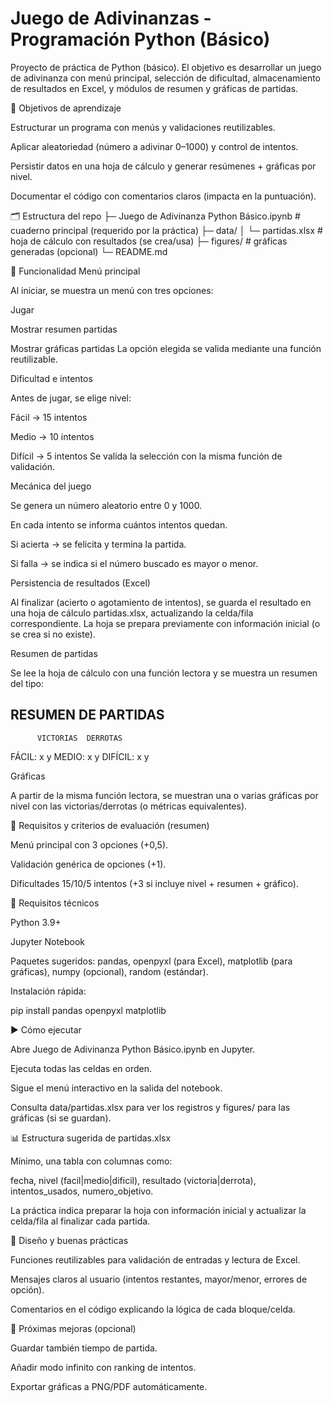 # Juego de Adivinanzas - Programación Python (Básico)

Proyecto de práctica de Python (básico). El objetivo es desarrollar un juego de adivinanza con menú principal, selección de dificultad, almacenamiento de resultados en Excel, y módulos de resumen y gráficas de partidas.

🎯 Objetivos de aprendizaje

Estructurar un programa con menús y validaciones reutilizables.

Aplicar aleatoriedad (número a adivinar 0–1000) y control de intentos.

Persistir datos en una hoja de cálculo y generar resúmenes + gráficas por nivel.

Documentar el código con comentarios claros (impacta en la puntuación).

🗂️ Estructura del repo
├─ Juego de Adivinanza Python Básico.ipynb   # cuaderno principal (requerido por la práctica)
├─ data/
│  └─ partidas.xlsx                          # hoja de cálculo con resultados (se crea/usa)
├─ figures/                                  # gráficas generadas (opcional)
└─ README.md


🧩 Funcionalidad
Menú principal

Al iniciar, se muestra un menú con tres opciones:

Jugar

Mostrar resumen partidas

Mostrar gráficas partidas
La opción elegida se valida mediante una función reutilizable.

Dificultad e intentos

Antes de jugar, se elige nivel:

Fácil → 15 intentos

Medio → 10 intentos

Difícil → 5 intentos
Se valida la selección con la misma función de validación.

Mecánica del juego

Se genera un número aleatorio entre 0 y 1000.

En cada intento se informa cuántos intentos quedan.

Si acierta → se felicita y termina la partida.

Si falla → se indica si el número buscado es mayor o menor.

Persistencia de resultados (Excel)

Al finalizar (acierto o agotamiento de intentos), se guarda el resultado en una hoja de cálculo partidas.xlsx, actualizando la celda/fila correspondiente. La hoja se prepara previamente con información inicial (o se crea si no existe).

Resumen de partidas

Se lee la hoja de cálculo con una función lectora y se muestra un resumen del tipo:

RESUMEN DE PARTIDAS
-----------------------------
          VICTORIAS  DERROTAS
FÁCIL:        x         y
MEDIO:        x         y
DIFÍCIL:      x         y


Gráficas

A partir de la misma función lectora, se muestran una o varias gráficas por nivel con las victorias/derrotas (o métricas equivalentes).

🧪 Requisitos y criterios de evaluación (resumen)

Menú principal con 3 opciones (+0,5).

Validación genérica de opciones (+1).

Dificultades 15/10/5 intentos (+3 si incluye nivel + resumen + gráfico).


🔧 Requisitos técnicos

Python 3.9+

Jupyter Notebook

Paquetes sugeridos: pandas, openpyxl (para Excel), matplotlib (para gráficas), numpy (opcional), random (estándar).

Instalación rápida:

pip install pandas openpyxl matplotlib

▶️ Cómo ejecutar

Abre Juego de Adivinanza Python Básico.ipynb en Jupyter.

Ejecuta todas las celdas en orden.

Sigue el menú interactivo en la salida del notebook.

Consulta data/partidas.xlsx para ver los registros y figures/ para las gráficas (si se guardan).

📊 Estructura sugerida de partidas.xlsx

Mínimo, una tabla con columnas como:

fecha, nivel (facil|medio|dificil), resultado (victoria|derrota), intentos_usados, numero_objetivo.

La práctica indica preparar la hoja con información inicial y actualizar la celda/fila al finalizar cada partida.

🧱 Diseño y buenas prácticas

Funciones reutilizables para validación de entradas y lectura de Excel.

Mensajes claros al usuario (intentos restantes, mayor/menor, errores de opción).

Comentarios en el código explicando la lógica de cada bloque/celda.

🚀 Próximas mejoras (opcional)

Guardar también tiempo de partida.

Añadir modo infinito con ranking de intentos.

Exportar gráficas a PNG/PDF automáticamente.





